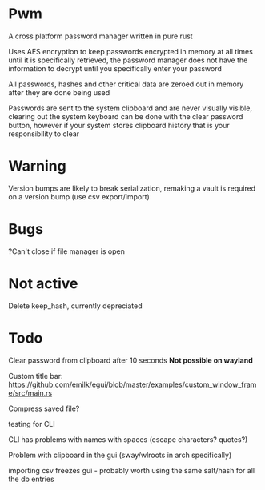 # Pwm
A cross platform password manager written in pure rust

Uses AES encryption to keep passwords encrypted in memory at all times until it is specifically retrieved, the password manager does not have the information to decrypt until you specifically enter your password

All passwords, hashes and other critical data are zeroed out in memory after they are done being used

Passwords are sent to the system clipboard and are never visually visible, clearing out the system keyboard can be done with the clear password button, however if your system stores clipboard history that is your responsibility to clear

# Warning

Version bumps are likely to break serialization, remaking a vault is required on a version bump (use csv export/import)

# Bugs
?Can't close if file manager is open

# Not active
Delete keep_hash, currently depreciated

# Todo
Clear password from clipboard after 10 seconds **Not possible on wayland**

Custom title bar:
https://github.com/emilk/egui/blob/master/examples/custom_window_frame/src/main.rs

Compress saved file?

testing for CLI

CLI has problems with names with spaces (escape characters? quotes?)

Problem with clipboard in the gui (sway/wlroots in arch specifically)

importing csv freezes gui - probably worth using the same salt/hash for all the db entries
